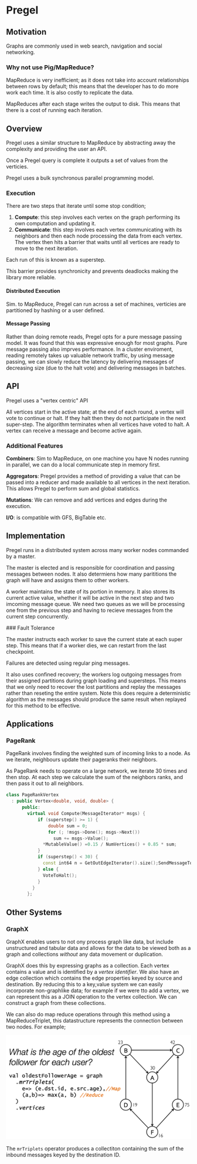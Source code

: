 # Pregel

## Motivation

Graphs are commonly used in web search, navigation and social networking.

### Why not use Pig/MapReduce? 

MapReduce is very inefficient; as it does not take into account relationships between rows by default; this means that the developer has to do more work each time. It is also costly to replicate the data.

MapReduces after each stage writes the output to disk. This means that there is a cost of running each iteration. 

## Overview

Pregel uses a similar structure to MapReduce by abstracting away the complexity and providing the user an API. 

Once a Pregel query is complete it outputs a set of values from the verticies. 

Pregel uses a bulk synchronous parallel programming model. 

### Execution

There are two steps that iterate until some stop condition;

1. **Compute**: this step involves each vertex on the graph performing its own computation and updating it. 
2. **Communicate**: this step involves each vertex communicating with its neighbors and then each node processing the data from each vertex. The vertex then hits a barrier that waits until all vertices are ready to move to the next iteration. 

Each run of this is known as a superstep.

This barrier provides synchronicity and prevents deadlocks making the library more reliable. 

#### Distributed Execution

Sim. to MapReduce, Pregel can run across a set of machines, verticies are partitioned by hashing or a user defined.

#### Message Passing

Rather than doing remote reads, Pregel opts for a pure message passing model. It was found that this was expressive enough for most graphs. Pure message passing also imprves performance. In a cluster enviroment, reading remotely takes up valuable network traffic, by using message passing, we can slowly reduce the latency by delivering messages of decreasing size (due to the halt vote) and delivering messages in batches.

## API

Pregel uses a "vertex centric" API

All vertices start in the active state; at the end of each round, a vertex will vote to continue or halt. If they halt then they do not participate in the next super-step. The algorithm terminates when all vertices have voted to halt. A vertex can receive a message and become active again.  

### Additional Features

**Combiners**: Sim to MapReduce, on one machine you have N nodes running in parallel, we can do a local communicate step in memory first.

**Aggregators**: Pregel provides a method of providing a value that can be passed into a reducer and made available to all vertices in the next iteration. This allows Pregel to perform sum and global statistics. 

**Mutations**: We can remove and add vertices and edges during the execution.

**I/O**: is compatible with GFS, BigTable etc.


## Implementation 

Pregel runs in a distributed system across many worker nodes commanded by a master. 

The master is elected and is responsible for coordination and passing messages between nodes. It also determiens how many parititions the graph will have and assigns them to other workers. 

A worker maintains the state of its portion in memory. It also stores its current active value, whether it will be active in the next step and two imcoming message queue. We need two queues as we will be processing one from the previous step and having to recieve messages from the current step concurrently.

### Fault Tolerance

The master instructs each worker to save the current state at each super step. This means that if a worker dies, we can restart from the last checkpoint. 

Failures  are detected using regular ping messages. 

It also uses confined recovery; the workers log outgoing messages from their assigned partitions during graph loading and supersteps. This means that we only need to recover the lost partitions and replay the messages rather than reseting the entire system. Note this does require a deterministic algorithm as the messages should produce the same result when replayed for this method to be effective. 

## Applications 

### PageRank 

PageRank involves finding the weighted sum of incoming links to a node. As we iterate, neighbours update their pageranks their neighbors.

As PageRank needs to operate on a large network, we iterate 30 times and then stop. At each step we calculate the sum of the neighbors ranks, and then pass it out to all neighbors.

```cpp
class PageRankVertex 
  : public Vertex<double, void, double> {
      public:
        virtual void Compute(MessageIterator* msgs) {
            if (superstep() >= 1) {
                double sum = 0;
                for (; !msgs->Done(); msgs->Next())
                  sum += msgs->Value();
              *MutableValue() =0.15 / NumVertices() + 0.85 * sum;
            }
            if (superstep() < 30) {
              const int64 n = GetOutEdgeIterator().size();SendMessageToAllNeighbors(GetValue() / n);
            } else {
              VoteToHalt();
            }
          }
        };
```

## Other Systems

### GraphX 

GraphX enables users to not ony process graph like data, but include unstructured and tabular data and allows for the data to be viewed both as a graph and collections _without_ any data movement or duplication. 

GraphX does this by expressing graphs as a collection. Each vertex contains a value and is identified by a _vertex identifier_. We also have an edge collection which contains the edge properties keyed by source and destination. By reducing this to a key,value system we can easily incorporate non-graphlike data; for example if we were tto add a vertex, we can represent this as a JOIN operation to the vertex collection. We can construct a graph from these collections.

We can also do map reduce operations  through this method using a MapReduceTriplet, this datastructure represents the connection between two nodes. For example;

![](assets/graphXMR.png)

The `mrTriplets` operator produces a collectiton containing the sum of the inbound messages keyed by the destination ID. 

